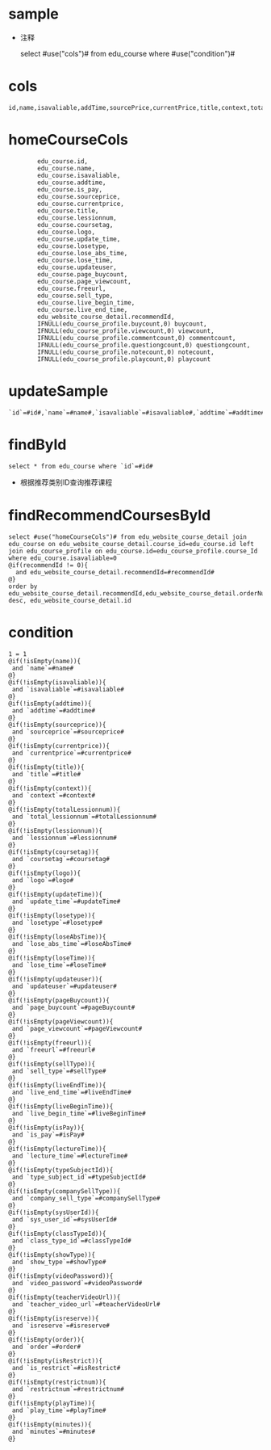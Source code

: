sample
===
* 注释

	select #use("cols")# from edu_course where #use("condition")#

cols
===

	id,name,isavaliable,addTime,sourcePrice,currentPrice,title,context,total_lessionnum,lessionnum,coursetag,logo,update_time,losetype,lose_abs_time,lose_time,updateuser,page_buycount,page_viewcount,freeurl,sell_type,live_end_time,live_begin_time,is_pay,lecture_time,type_subject_id,company_sell_type,sys_user_id,class_type_id,show_type,video_password,teacher_video_url,isreserve,order,is_restrict,restrictnum,play_time,minutes

homeCourseCols
===
    		edu_course.id,
    		edu_course.name,
    		edu_course.isavaliable,
    		edu_course.addtime,
    		edu_course.is_pay,
    		edu_course.sourceprice,
    		edu_course.currentprice,
    		edu_course.title,
    		edu_course.lessionnum,
    		edu_course.coursetag,
    		edu_course.logo,
    		edu_course.update_time,
    		edu_course.losetype,
    		edu_course.lose_abs_time,
    		edu_course.lose_time,
    		edu_course.updateuser,
    		edu_course.page_buycount,
    		edu_course.page_viewcount,
    		edu_course.freeurl,
    		edu_course.sell_type,
    		edu_course.live_begin_time,
    		edu_course.live_end_time,
    		edu_website_course_detail.recommendId,
    		IFNULL(edu_course_profile.buycount,0) buycount,
    		IFNULL(edu_course_profile.viewcount,0) viewcount,
    		IFNULL(edu_course_profile.commentcount,0) commentcount,
    		IFNULL(edu_course_profile.questiongcount,0) questiongcount,
    		IFNULL(edu_course_profile.notecount,0) notecount,
    		IFNULL(edu_course_profile.playcount,0) playcount
    		
updateSample
===

	`id`=#id#,`name`=#name#,`isavaliable`=#isavaliable#,`addtime`=#addtime#,`sourceprice`=#sourceprice#,`currentprice`=#currentprice#,`title`=#title#,`context`=#context#,`total_lessionnum`=#totalLessionnum#,`lessionnum`=#lessionnum#,`coursetag`=#coursetag#,`logo`=#logo#,`update_time`=#updateTime#,`losetype`=#losetype#,`lose_abs_time`=#loseAbsTime#,`lose_time`=#loseTime#,`updateuser`=#updateuser#,`page_buycount`=#pageBuycount#,`page_viewcount`=#pageViewcount#,`freeurl`=#freeurl#,`sell_type`=#sellType#,`live_end_time`=#liveEndTime#,`live_begin_time`=#liveBeginTime#,`is_pay`=#isPay#,`lecture_time`=#lectureTime#,`type_subject_id`=#typeSubjectId#,`company_sell_type`=#companySellType#,`sys_user_id`=#sysUserId#,`class_type_id`=#classTypeId#,`show_type`=#showType#,`video_password`=#videoPassword#,`teacher_video_url`=#teacherVideoUrl#,`isreserve`=#isreserve#,`order`=#order#,`is_restrict`=#isRestrict#,`restrictnum`=#restrictnum#,`play_time`=#playTime#,`minutes`=#minutes#

findById
===
    select * from edu_course where `id`=#id#

* 根据推荐类别ID查询推荐课程
    
findRecommendCoursesById
===
    select #use("homeCourseCols")# from edu_website_course_detail join edu_course on edu_website_course_detail.course_id=edu_course.id left join edu_course_profile on edu_course.id=edu_course_profile.course_Id where edu_course.isavaliable=0
    @if(recommendId != 0){
      and edu_website_course_detail.recommendId=#recommendId#
    @}
    order by edu_website_course_detail.recommendId,edu_website_course_detail.orderNum desc, edu_website_course_detail.id

    
condition
===

	1 = 1  
	@if(!isEmpty(name)){
	 and `name`=#name#
	@}
	@if(!isEmpty(isavaliable)){
	 and `isavaliable`=#isavaliable#
	@}
	@if(!isEmpty(addtime)){
	 and `addtime`=#addtime#
	@}
	@if(!isEmpty(sourceprice)){
	 and `sourceprice`=#sourceprice#
	@}
	@if(!isEmpty(currentprice)){
	 and `currentprice`=#currentprice#
	@}
	@if(!isEmpty(title)){
	 and `title`=#title#
	@}
	@if(!isEmpty(context)){
	 and `context`=#context#
	@}
	@if(!isEmpty(totalLessionnum)){
	 and `total_lessionnum`=#totalLessionnum#
	@}
	@if(!isEmpty(lessionnum)){
	 and `lessionnum`=#lessionnum#
	@}
	@if(!isEmpty(coursetag)){
	 and `coursetag`=#coursetag#
	@}
	@if(!isEmpty(logo)){
	 and `logo`=#logo#
	@}
	@if(!isEmpty(updateTime)){
	 and `update_time`=#updateTime#
	@}
	@if(!isEmpty(losetype)){
	 and `losetype`=#losetype#
	@}
	@if(!isEmpty(loseAbsTime)){
	 and `lose_abs_time`=#loseAbsTime#
	@}
	@if(!isEmpty(loseTime)){
	 and `lose_time`=#loseTime#
	@}
	@if(!isEmpty(updateuser)){
	 and `updateuser`=#updateuser#
	@}
	@if(!isEmpty(pageBuycount)){
	 and `page_buycount`=#pageBuycount#
	@}
	@if(!isEmpty(pageViewcount)){
	 and `page_viewcount`=#pageViewcount#
	@}
	@if(!isEmpty(freeurl)){
	 and `freeurl`=#freeurl#
	@}
	@if(!isEmpty(sellType)){
	 and `sell_type`=#sellType#
	@}
	@if(!isEmpty(liveEndTime)){
	 and `live_end_time`=#liveEndTime#
	@}
	@if(!isEmpty(liveBeginTime)){
	 and `live_begin_time`=#liveBeginTime#
	@}
	@if(!isEmpty(isPay)){
	 and `is_pay`=#isPay#
	@}
	@if(!isEmpty(lectureTime)){
	 and `lecture_time`=#lectureTime#
	@}
	@if(!isEmpty(typeSubjectId)){
	 and `type_subject_id`=#typeSubjectId#
	@}
	@if(!isEmpty(companySellType)){
	 and `company_sell_type`=#companySellType#
	@}
	@if(!isEmpty(sysUserId)){
	 and `sys_user_id`=#sysUserId#
	@}
	@if(!isEmpty(classTypeId)){
	 and `class_type_id`=#classTypeId#
	@}
	@if(!isEmpty(showType)){
	 and `show_type`=#showType#
	@}
	@if(!isEmpty(videoPassword)){
	 and `video_password`=#videoPassword#
	@}
	@if(!isEmpty(teacherVideoUrl)){
	 and `teacher_video_url`=#teacherVideoUrl#
	@}
	@if(!isEmpty(isreserve)){
	 and `isreserve`=#isreserve#
	@}
	@if(!isEmpty(order)){
	 and `order`=#order#
	@}
	@if(!isEmpty(isRestrict)){
	 and `is_restrict`=#isRestrict#
	@}
	@if(!isEmpty(restrictnum)){
	 and `restrictnum`=#restrictnum#
	@}
	@if(!isEmpty(playTime)){
	 and `play_time`=#playTime#
	@}
	@if(!isEmpty(minutes)){
	 and `minutes`=#minutes#
	@}
	
